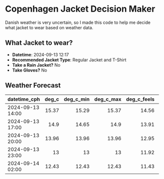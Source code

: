 
# Copenhagen Jacket Decision Maker

Danish weather is very uncertain, so I made this code to help me decide what jacket to wear based on weather data.

## What Jacket to wear?

- **Datetime**: 2024-09-13 12:17
- **Recommended Jacket Type**: Regular Jacket and T-Shirt
- **Take a Rain Jacket?** No
- **Take Gloves?** No

## Weather Forecast
| datetime_cph     |   deg_c |   deg_c_min |   deg_c_max |   deg_c_feels | weather   | wind   | rain   |
|:-----------------|--------:|------------:|------------:|--------------:|:----------|:-------|:-------|
| 2024-09-13 14:00 |   15.37 |       15.29 |       15.37 |         14.56 | Clouds    | Medium | None   |
| 2024-09-13 17:00 |   14.9  |       14.65 |       14.9  |         13.91 | Clouds    | Medium | None   |
| 2024-09-13 20:00 |   13.96 |       13.96 |       13.96 |         12.95 | Clouds    | Medium | None   |
| 2024-09-13 23:00 |   13    |       13    |       13    |         11.92 | Clouds    | Medium | None   |
| 2024-09-14 02:00 |   12.43 |       12.43 |       12.43 |         11.43 | Clouds    | Medium | None   |
        